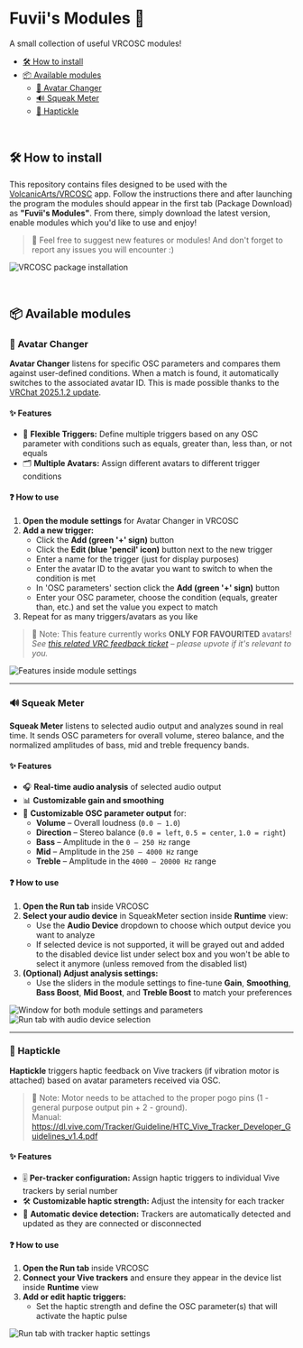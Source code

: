 # Fuvii's Modules 🦦

A small collection of useful VRCOSC modules!

- [🛠 How to install](#-how-to-install)
- [📦 Available modules](#-available-modules)
  - [🔁 Avatar Changer](#-avatar-changer)
  - [🔊 Squeak Meter](#-squeak-meter)
  - [📳 Haptickle](#-haptickle)
 
<br>

## 🛠 How to install

This repository contains files designed to be used with the [VolcanicArts/VRCOSC](https://github.com/VolcanicArts/VRCOSC) app.
Follow the instructions there and after launching the program the modules should appear in the first tab (Package Download) as **"Fuvii's Modules"**. 
From there, simply download the latest version, enable modules which you'd like to use and enjoy!

> 📝 Feel free to suggest new features or modules! And don't forget to report any issues you will encounter :)  

![VRCOSC package installation](https://github.com/user-attachments/assets/fd67f861-84ff-4727-b3fb-94a4b5942cd8)

<br>

## 📦 Available modules

### 🔁 Avatar Changer

**Avatar Changer** listens for specific OSC parameters and compares them against user-defined conditions. When a match is found, it automatically switches to the associated avatar ID.
This is made possible thanks to the [VRChat 2025.1.2 update](https://docs.vrchat.com/docs/vrchat-202512#changes--fixes).

#### ✨ Features

- 🧩 **Flexible Triggers:** Define multiple triggers based on any OSC parameter with conditions such as equals, greater than, less than, or not equals
- 🗂 **Multiple Avatars:** Assign different avatars to different trigger conditions

#### ❓ How to use

1. **Open the module settings** for Avatar Changer in VRCOSC
2. **Add a new trigger:**
   - Click the **Add (green '+' sign)** button
   - Click the **Edit (blue 'pencil' icon)** button next to the new trigger
   - Enter a name for the trigger (just for display purposes)
   - Enter the avatar ID to the avatar you want to switch to when the condition is met
   - In 'OSC parameters' section click the **Add (green '+' sign)** button
   - Enter your OSC parameter, choose the condition (equals, greater than, etc.) and set the value you expect to match
3. Repeat for as many triggers/avatars as you like

> 📝 Note: This feature currently works **ONLY FOR FAVOURITED** avatars!  
*See [this related VRC feedback ticket](https://feedback.vrchat.com/avatar-30/p/1626-osc-avatar-change-is-not-working) – please upvote if it's relevant to you.*

![Features inside module settings](https://github.com/user-attachments/assets/bb105102-5336-45ff-ad27-8edc17b10269)

---

### 🔊 Squeak Meter

**Squeak Meter** listens to selected audio output and analyzes sound in real time. It sends OSC parameters for overall volume, stereo balance, and the normalized amplitudes of bass, mid and treble frequency bands.

#### ✨ Features

- 🎧 **Real-time audio analysis** of selected audio output
- 📊 **Customizable gain and smoothing**
- 📡 **Customizable OSC parameter output** for:
  - **Volume** – Overall loudness (`0.0 – 1.0`)
  - **Direction** – Stereo balance (`0.0 = left`, `0.5 = center`, `1.0 = right`)
  - **Bass** – Amplitude in the `0 – 250 Hz` range
  - **Mid** – Amplitude in the `250 – 4000 Hz` range
  - **Treble** – Amplitude in the `4000 – 20000 Hz` range

#### ❓ How to use

1. **Open the Run tab** inside VRCOSC
2. **Select your audio device** in SqueakMeter section inside **Runtime** view:
   - Use the **Audio Device** dropdown to choose which output device you want to analyze
   - If selected device is not supported, it will be grayed out and added to the disabled device list under select box and you won't be able to select it anymore (unless removed from the disabled list)
3. **(Optional) Adjust analysis settings:**
   - Use the sliders in the module settings to fine-tune **Gain**, **Smoothing**, **Bass Boost**, **Mid Boost**, and **Treble Boost** to match your preferences

![Window for both module settings and parameters](https://github.com/user-attachments/assets/43d919ba-de6f-4aa5-a3c0-5a3d09e92561)
![Run tab with audio device selection](https://github.com/user-attachments/assets/0f749660-2c17-4639-a49f-ac987283750c)

---

### 📳 Haptickle 

**Haptickle** triggers haptic feedback on Vive trackers (if vibration motor is attached) based on avatar parameters received via OSC.

> 📝 Note: Motor needs to be attached to the proper pogo pins (1 - general purpose output pin + 2 - ground).  
Manual: https://dl.vive.com/Tracker/Guideline/HTC_Vive_Tracker_Developer_Guidelines_v1.4.pdf

#### ✨ Features

- 🎚 **Per-tracker configuration:** Assign haptic triggers to individual Vive trackers by serial number
- 🛠 **Customizable haptic strength:** Adjust the intensity for each tracker
- 🔄 **Automatic device detection:** Trackers are automatically detected and updated as they are connected or disconnected

#### ❓ How to use

1. **Open the Run tab** inside VRCOSC
2. **Connect your Vive trackers** and ensure they appear in the device list inside **Runtime** view
3. **Add or edit haptic triggers:**
   - Set the haptic strength and define the OSC parameter(s) that will activate the haptic pulse

![Run tab with tracker haptic settings](https://github.com/user-attachments/assets/598affe0-b0d6-447f-b224-eaa079d7feea)
